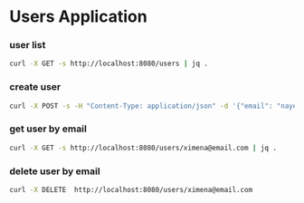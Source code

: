 # Users Application


### user list
```sh
curl -X GET -s http://localhost:8080/users | jq .
```

### create user
```sh
curl -X POST -s -H "Content-Type: application/json" -d '{"email": "nayely@email.com", "name": "Nayely"}' http://localhost:8080/users | jq .
```

### get user by email
```sh
curl -X GET -s http://localhost:8080/users/ximena@email.com | jq .
```

### delete user by email
```sh
curl -X DELETE  http://localhost:8080/users/ximena@email.com
```

